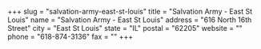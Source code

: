 +++
slug = "salvation-army-east-st-louis"
title = "Salvation Army - East St Louis"
name = "Salvation Army - East St Louis"
address = "616 North 16th Street"
city = "East St Louis"
state = "IL"
postal = "62205"
website = ""
phone = "618-874-3136"
fax = ""
+++
